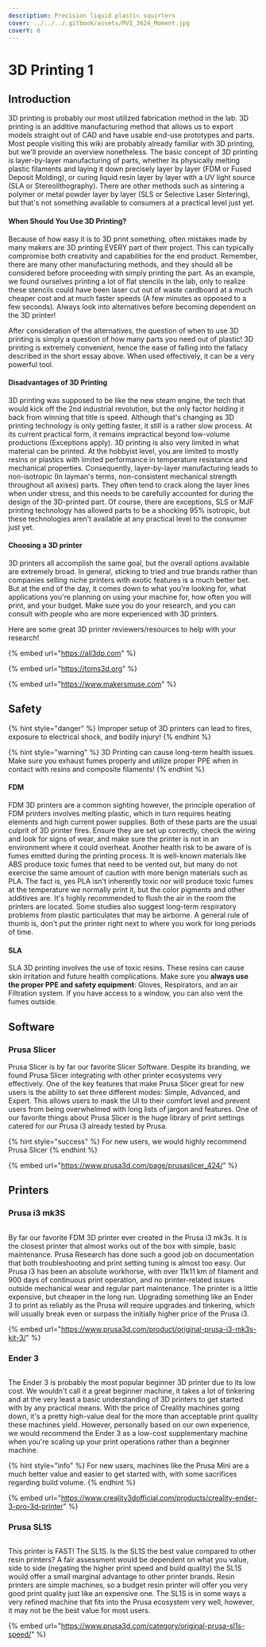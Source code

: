 ```yaml
---
description: Precision liquid plastic squirters
cover: ../../../.gitbook/assets/MVI_3624_Moment.jpg
coverY: 0
---
```


# 3D Printing 1

## Introduction

3D printing is probably our most utilized fabrication method in the lab. 3D printing is an additive manufacturing method that allows us to export models straight out of CAD and have usable end-use prototypes and parts. Most people visiting this wiki are probably already familiar with 3D printing, but we'll provide an overview nonetheless. The basic concept of 3D printing is layer-by-layer manufacturing of parts, whether its physically melting plastic filaments and laying it down precisely layer by layer (FDM or Fused Deposit Molding), or curing liquid resin layer by layer with a UV light source (SLA or Stereolithography). There are other methods such as sintering a polymer or metal powder layer by layer (SLS or Selective Laser Sintering), but that's not something available to consumers at a practical level just yet.&#x20;

#### When Should You Use 3D Printing?

Because of how easy it is to 3D print something, often mistakes made by many makers are 3D printing EVERY part of their project. This can typically compromise both creativity and capabilities for the end product. Remember, there are many other manufacturing methods, and they should all be considered before proceeding with simply printing the part. As an example, we found ourselves printing a lot of flat stencils in the lab, only to realize these stencils could have been laser cut out of waste cardboard at a much cheaper cost and at much faster speeds (A few minutes as opposed to a few seconds). Always look into alternatives before becoming dependent on the 3D printer!

After consideration of the alternatives, the question of when to use 3D printing is simply a question of how many parts you need out of plastic! 3D printing is extremely convenient, hence the ease of falling into the fallacy described in the short essay above. When used effectively, it can be a very powerful tool.&#x20;

#### Disadvantages of 3D Printing

3D printing was supposed to be like the new steam engine, the tech that would kick off the 2nd industrial revolution, but the only factor holding it back from winning that title is speed. Although that's changing as 3D printing technology is only getting faster, it still is a rather slow process. At its current practical form, it remains impractical beyond low-volume productions (Exceptions apply). 3D printing is also very limited in what material can be printed. At the hobbyist level, you are limited to mostly resins or plastics with limited performance in temperature resistance and mechanical properties. Consequently, layer-by-layer manufacturing leads to non-isotropic (In layman's terms, non-consistent mechanical strength throughout all axises) parts. They often tend to crack along the layer lines when under stress, and this needs to be carefully accounted for during the design of the 3D-printed part. Of course, there are exceptions, SLS or MJF printing technology has allowed parts to be a shocking 95% isotropic, but these technologies aren't available at any practical level to the consumer just yet.&#x20;

#### Choosing a 3D printer

3D printers all accomplish the same goal, but the overall options available are extremely broad. In general, sticking to tried and true brands rather than companies selling niche printers with exotic features is a much better bet. But at the end of the day, it comes down to what you're looking for, what applications you're planning on using your machine for, how often you will print, and your budget. Make sure you do your research, and you can consult with people who are more experienced with 3D printers.&#x20;

Here are some great 3D printer reviewers/resources to help with your research!

{% embed url="https://all3dp.com" %}

{% embed url="https://toms3d.org" %}

{% embed url="https://www.makersmuse.com" %}

## Safety

{% hint style="danger" %}
Improper setup of 3D printers can lead to fires, exposure to electrical shock, and bodily injury!
{% endhint %}

{% hint style="warning" %}
3D Printing can cause long-term health issues. Make sure you exhaust fumes properly and utilize proper PPE when in contact with resins and composite filaments!
{% endhint %}

#### FDM

FDM 3D printers are a common sighting however, the principle operation of FDM printers involves melting plastic, which in turn requires heating elements and high current power supplies. Both of these parts are the usual culprit of 3D printer fires. Ensure they are set up correctly, check the wiring and look for signs of wear, and make sure the printer is not in an environment where it could overheat. Another health risk to be aware of is fumes emitted during the printing process. It is well-known materials like ABS produce toxic fumes that need to be vented out, but many do not exercise the same amount of caution with more benign materials such as PLA. The fact is, yes PLA isn't inherently toxic nor will produce toxic fumes at the temperature we normally print it, but the color pigments and other additives are. It's highly recommended to flush the air in the room the printers are located. Some studies also suggest long-term respiratory problems from plastic particulates that may be airborne. A  general rule of thumb is, don't put the printer right next to where you work for long periods of time.&#x20;

#### SLA

SLA 3D printing involves the use of toxic resins. These resins can cause skin irritation and future health complications. Make sure you **always use the proper PPE and safety equipment**: Gloves, Respirators, and an air Filtration system. If you have access to a window, you can also vent the fumes outside.&#x20;

## Software

### Prusa Slicer

Prusa Slicer is by far our favorite Slicer Software. Despite its branding, we found Prusa Slicer integrating with other printer ecosystems very effectively. One of the key features that make Prusa Slicer great for new users is the ability to set three different modes: Simple, Advanced, and Expert. This allows users to mask the UI to their comfort level and prevent users from being overwhelmed with long lists of jargon and features. One of our favorite things about Prusa Slicer is the huge library of print settings catered for our Prusa i3 already tested by Prusa.

{% hint style="success" %}
For new users, we would highly recommend Prusa Slicer
{% endhint %}

{% embed url="https://www.prusa3d.com/page/prusaslicer_424/" %}

## Printers

### Prusa i3 mk3S

<figure><img src="../../../.gitbook/assets/2365.jpg" alt=""><figcaption></figcaption></figure>

By far our favorite FDM 3D printer ever created in the Prusa i3 mk3s. It is the closest printer that almost works out of the box with simple, basic maintenance. Prusa Research has done such a good job on documentation that both troubleshooting and print setting tuning is almost too easy. Our Prusa i3 has been an absolute workhorse, with over 11k11 km of filament and 900 days of continuous print operation, and no printer-related issues outside mechanical wear and regular part maintenance. The printer is a little expensive, but cheaper in the long run. Upgrading something like an Ender 3 to print as reliably as the Prusa will require upgrades and tinkering, which will usually break even or surpass the initially higher price of the Prusa i3.&#x20;

{% embed url="https://www.prusa3d.com/product/original-prusa-i3-mk3s-kit-3/" %}

### Ender 3

<figure><img src="../../../.gitbook/assets/61L4aoIqYOL.jpg" alt=""><figcaption></figcaption></figure>

The Ender 3 is probably the most popular beginner 3D printer due to its low cost. We wouldn't call it a great beginner machine, it takes a lot of tinkering and at the very least a basic understanding of 3D printers to get started with by any practical means. With the price of Creality machines going down, it's a pretty high-value deal for the more than acceptable print quality these machines yield. However, personally based on our own experience, we would recommend the Ender 3 as a low-cost supplementary machine when you're scaling up your print operations rather than a beginner machine.&#x20;

{% hint style="info" %}
For new users, machines like the Prusa Mini are a much better value and easier to get started with, with some sacrifices regarding build volume.&#x20;
{% endhint %}

{% embed url="https://www.creality3dofficial.com/products/creality-ender-3-pro-3d-printer" %}

### Prusa SL1S

<figure><img src="../../../.gitbook/assets/229 (1).jpg" alt=""><figcaption></figcaption></figure>

This printer is FAST! The SL1S. Is the SL1S the best value compared to other resin printers? A fair assessment would be dependent on what you value, side to side (negating the higher print speed and build quality) the SL1S would offer a small marginal advantage to other printer brands. Resin printers are simple machines, so a budget resin printer will offer you very good print quality just like an expensive one. The SL1S is in some ways a very refined machine that fits into the Prusa ecosystem very well, however, it may not be the best value for most users.&#x20;

{% embed url="https://www.prusa3d.com/category/original-prusa-sl1s-speed/" %}
